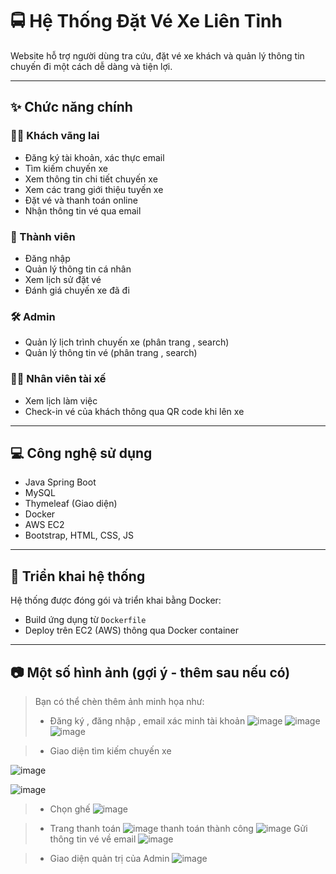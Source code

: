 # 🚍 Hệ Thống Đặt Vé Xe Liên Tỉnh

Website hỗ trợ người dùng tra cứu, đặt vé xe khách và quản lý thông tin chuyến đi một cách dễ dàng và tiện lợi.

---

## ✨ Chức năng chính

### 🧑‍💼 Khách vãng lai

- Đăng ký tài khoản, xác thực email
- Tìm kiếm chuyến xe
- Xem thông tin chi tiết chuyến xe
- Xem các trang giới thiệu tuyến xe
- Đặt vé và thanh toán online
- Nhận thông tin vé qua email

### 👤 Thành viên

- Đăng nhập
- Quản lý thông tin cá nhân
- Xem lịch sử đặt vé
- Đánh giá chuyến xe đã đi

### 🛠️ Admin

- Quản lý lịch trình chuyến xe (phân trang , search)
- Quản lý thông tin vé (phân trang , search)

### 🧑‍✈️ Nhân viên tài xế

- Xem lịch làm việc
- Check-in vé của khách thông qua QR code khi lên xe

---

## 💻 Công nghệ sử dụng

- Java Spring Boot
- MySQL
- Thymeleaf (Giao diện)
- Docker
- AWS EC2
- Bootstrap, HTML, CSS, JS

---

## 🐳 Triển khai hệ thống

Hệ thống được đóng gói và triển khai bằng Docker:

- Build ứng dụng từ `Dockerfile`
- Deploy trên EC2 (AWS) thông qua Docker container

---

## 📷 Một số hình ảnh (gợi ý - thêm sau nếu có)

> Bạn có thể chèn thêm ảnh minh họa như:
> - Đăng ký , đăng nhập , email xác minh tài khoản
![image](https://github.com/user-attachments/assets/ff6014ee-b735-4f90-8671-2cf9674e5686)
![image](https://github.com/user-attachments/assets/1f56e2fa-d1d7-4f2f-ac16-483ecbf4962f)
![image](https://github.com/user-attachments/assets/f3b82084-7fd2-4a7e-85bb-4406dc7db344)

> - Giao diện tìm kiếm chuyến xe

![image](https://github.com/user-attachments/assets/62bdf8b3-aba8-4949-9cd3-72a56a8ef762)

![image](https://github.com/user-attachments/assets/847ba74d-4ec0-49b2-b419-83c393beeee2)

> - Chọn ghế
![image](https://github.com/user-attachments/assets/4c44c859-9edc-424e-8cd0-12b2917bc964)

> - Trang thanh toán
![image](https://github.com/user-attachments/assets/d3f18695-f256-4a74-8f51-ae11c9f231a5)
thanh toán thành công
![image](https://github.com/user-attachments/assets/a2cf4649-954a-4738-8f64-6a0c0d04c650)
Gửi thông tin vé về email
![image](https://github.com/user-attachments/assets/f1051b61-8ee6-4d3e-beac-ebca49caca88)

> - Giao diện quản trị của Admin
![image](https://github.com/user-attachments/assets/4fd0b5f1-f320-4eef-b02c-cf159c47f3f2)

